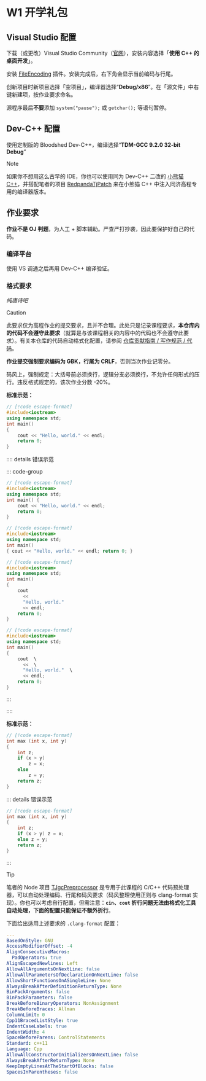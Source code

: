 # W1 开学礼包

## Visual Studio 配置

下载（或更改）Visual Studio Community（[官网](https://visualstudio.microsoft.com/zh-hans/)），安装内容选择「**使用 C++ 的桌面开发**」。

安装 [FileEncoding](https://marketplace.visualstudio.com/items?itemName=genrwoody.FileEncodingVS2022) 插件。安装完成后，右下角会显示当前编码与行尾。

创新项目时新项目选择「空项目」，编译器选择“**Debug/x86**”。在「源文件」中右键新建项，按作业要求命名。

源程序最后**不要**添加 `system("pause");` 或 `getchar();` 等语句暂停。

## Dev-C++ 配置

使用定制版的 Bloodshed Dev-C++，编译选择“**TDM-GCC 9.2.0 32-bit Debug**”

> [!note]
>
> 如果你不想用这么古早的 IDE，你也可以使用同为 Dev-C++ 二改的 [小熊猫 C++](http://royqh.net/redpandacpp/)，并搭配笔者的项目 [RedpandaTjPatch](https://github.com/Linho1219/RedpandaTjPatch) 来在小熊猫 C++ 中注入同济高程专用的编译器版本。

## 作业要求

**作业不是 OJ 判题**，为人工 + 脚本辅助。严查严打抄袭，因此要保护好自己的代码。

### 编译平台

使用 VS 调通之后再用 Dev-C++ 编译验证。

### 格式要求

_纯唐诗吧_

> [!caution]
>
> 此要求仅为高程作业的提交要求，且并不合理。此处只是记录课程要求，**本仓库内的代码不会遵守此要求**（就算是与该课程相关的内容中的代码也不会遵守此要求）。有关本仓库的代码自动格式化配置，请参阅 [仓库贡献指南 / 写作规范 / 代码](../../仓库贡献指南/写作规范/4-代码)。

**作业提交强制要求编码为 GBK，行尾为 CRLF**，否则当次作业记零分。

码风上，强制规定：大括号前必须换行，逻辑分支必须换行，不允许任何形式的压行。违反格式规定的，该次作业分数 -20%。

**标准示范：**

```cpp
// [!code escape-format]
#include<iostream>
using namespace std;
int main()
{
    cout << "Hello, world." << endl;
    return 0;
}
```

:::: details 错误示范

::: code-group

```cpp [大括号不换行]
// [!code escape-format]
#include<iostream>
using namespace std;
int main() {
    cout << "Hello, world." << endl;
    return 0;
}
```

```cpp [压行]
// [!code escape-format]
#include<iostream>
using namespace std;
int main()
{ cout << "Hello, world." << endl; return 0; }
```

```cpp [过度换行]
// [!code escape-format]
#include<iostream>
using namespace std;
int main()
{
    cout
      <<
      "Hello, world."
      << endl;
    return 0;
}
```

```cpp [使用 “\” 折行]
// [!code escape-format]
#include<iostream>
using namespace std;
int main()
{
    cout  \
      <<  \
      "Hello, world."  \
      << endl;
    return 0;
}
```

:::

::::

**标准示范：**

```cpp
// [!code escape-format]
int max (int x, int y)
{
    int z;
    if (x > y)
        z = x;
    else
        z = y;
    return z;
}
```

::: details 错误示范

```cpp [逻辑分支或循环体前不换行]
// [!code escape-format]
int max (int x, int y)
{
    int z;
    if (x > y) z = x;
    else z = y;
    return z;
}
```

:::

> [!tip]
>
> 笔者的 Node 项目 [TJgcPreprocessor](https://github.com/Linho1219/TJgcPreprocessor) 是专用于此课程的 C/C++ 代码预处理器，可以自动处理编码、行尾和码风要求（码风整理使用正则与 clang-format 实现）。你也可以考虑自行配置，但需注意：**`cin`、`cout` 折行问题无法由格式化工具自动处理，下面的配置只能保证不额外折行**。
>
> 下面给出适用上述要求的 `.clang-format` 配置：
>
> ```yaml
> ---
> BasedOnStyle: GNU
> AccessModifierOffset: -4
> AlignConsecutiveMacros:
>   PadOperators: true
> AlignEscapedNewlines: Left
> AllowAllArgumentsOnNextLine: false
> AllowAllParametersOfDeclarationOnNextLine: false
> AllowShortFunctionsOnASingleLine: None
> AlwaysBreakAfterDefinitionReturnType: None
> BinPackArguments: false
> BinPackParameters: false
> BreakBeforeBinaryOperators: NonAssignment
> BreakBeforeBraces: Allman
> ColumnLimit: 0
> Cpp11BracedListStyle: true
> IndentCaseLabels: true
> IndentWidth: 4
> SpaceBeforeParens: ControlStatements
> Standard: c++11
> Language: Cpp
> AllowAllConstructorInitializersOnNextLine: false
> AlwaysBreakAfterReturnType: None
> KeepEmptyLinesAtTheStartOfBlocks: false
> SpacesInParentheses: false
> ```
